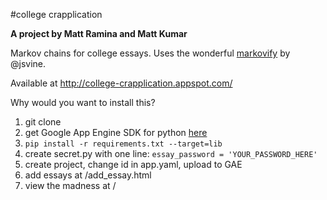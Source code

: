 #college crapplication

**A project by Matt Ramina and Matt Kumar**

Markov chains for college essays. Uses the wonderful [markovify](https://github.com/jsvine/markovify) by @jsvine.

Available at http://college-crapplication.appspot.com/

Why would you want to install this?

1. git clone
2. get Google App Engine SDK for python [here](https://cloud.google.com/appengine/downloads)
3. `pip install -r requirements.txt --target=lib`
4. create secret.py with one line: `essay_password = 'YOUR_PASSWORD_HERE'`
5. create project, change id in app.yaml, upload to GAE
6. add essays at /add_essay.html
7. view the madness at /